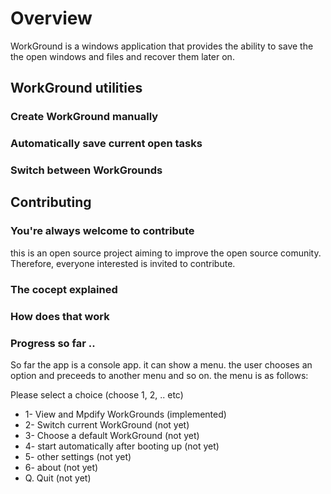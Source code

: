 # Overview

WorkGround is a windows application that provides the ability to save the the open windows and files and recover them later on.

## WorkGround utilities

### Create WorkGround manually

### Automatically save current open tasks

### Switch between WorkGrounds


## Contributing

### You're always welcome to contribute

this is an open source project aiming to improve the open source comunity. Therefore, everyone interested is invited to contribute.

### The cocept explained

### How does that work

### Progress so far ..

So far the app is a console app. it can show a menu. the user chooses an option and preceeds to another menu and so on. the menu is as follows:

Please select a choice (choose 1, 2, .. etc)
 * 1- View and Mpdify WorkGrounds (implemented)
 * 2- Switch current WorkGround (not yet)
 * 3- Choose a default WorkGround (not yet)
 * 4- start automatically after booting up (not yet)
 * 5- other settings (not yet)
 * 6- about (not yet)
 * Q. Quit (not yet)

